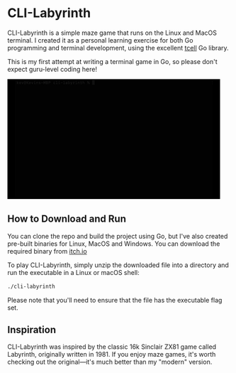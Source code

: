 # CLI-Labyrinth

CLI-Labyrinth is a simple maze game that runs on the Linux and MacOS terminal. I created it as a personal learning exercise for both Go programming and terminal development, using the excellent [tcell](https://github.com/gdamore/tcell) Go library.

This is my first attempt at writing a terminal game in Go, so please don't expect guru-level coding here!

![CLI-Labyrinth Preview](cli-labyrinth-0.1.gif)

## How to Download and Run

You can clone the repo and build the project using Go, but I've also created pre-built binaries for Linux, MacOS and Windows. You can download the required binary from [itch.io](lhttps://yorkshirekev.itch.io/cli-labyrinth)

To play CLI-Labyrinth, simply unzip the downloaded file into a directory and run the executable in a Linux or macOS shell:

```bash
./cli-labyrinth
```

Please note that you'll need to ensure that the file has the executable flag set.

## Inspiration

CLI-Labyrinth was inspired by the classic 16k Sinclair ZX81 game called Labyrinth, originally written in 1981. If you enjoy maze games, it's worth checking out the original—it's much better than my "modern" version.
